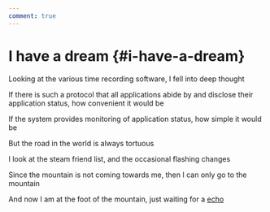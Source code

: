 ```yaml
---
comment: true
---
```


# I have a dream {#i-have-a-dream}

Looking at the various time recording software, I fell into deep thought

If there is such a protocol that all applications abide by and disclose their application status, how convenient it would be

If the system provides monitoring of application status, how simple it would be

But the road in the world is always tortuous

I look at the steam friend list, and the occasional flashing changes

Since the mountain is not coming towards me, then I can only go to the mountain

And now I am at the foot of the mountain, just waiting for a [echo](../guide/api)